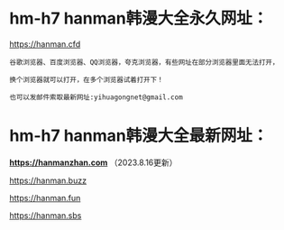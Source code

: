 # hm-h7 hanman韩漫大全永久网址：

https://hanman.cfd

```
谷歌浏览器、百度浏览器、QQ浏览器，夸克浏览器，有些网址在部分浏览器里面无法打开，

换个浏览器就可以打开，在多个浏览器试着打开下！

也可以发邮件索取最新网址:yihuagongnet@gmail.com
```
# hm-h7 hanman韩漫大全最新网址：

**https://hanmanzhan.com**  （2023.8.16更新）

https://hanman.buzz

https://hanman.fun

https://hanman.sbs
